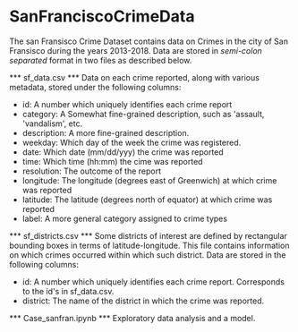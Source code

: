 # SanFranciscoCrimeData

The san Fransisco Crime Dataset contains data on Crimes in the city of San Fransisco during the years 2013-2018.
Data are stored in *semi-colon separated* format in two files as described below.


*** sf_data.csv ***
Data on each crime reported, along with various metadata, stored under the following columns:
- id: A number which uniquely identifies each crime report
- category: A Somewhat fine-grained description, such as 'assault, 'vandalism', etc.
- description: A more fine-grained description.
- weekday: Which day of the week the crime was registered.
- date: Which date (mm/dd/yyy) the crime was reported
- time: Which time (hh:mm) the cime was reported
- resolution: The outcome of the report
- longitude: The longitude (degrees east of Greenwich) at which crime was reported
- latitude: The latitude (degrees north of equator) at which crime was reported
- label: A more general category assigned to crime types




*** sf_districts.csv ***
Some districts of interest are defined by rectangular bounding boxes in terms of latitude-longitude.
This file contains information on which crimes occurred within which such district.
Data are stored in the following columns:
- id: A number which uniquely identifies each crime report. Corresponds to the id's in sf_data.csv.
- district: The name of the district in which the crime was reported.

*** Case_sanfran.ipynb ***
Exploratory data analysis and a model.
